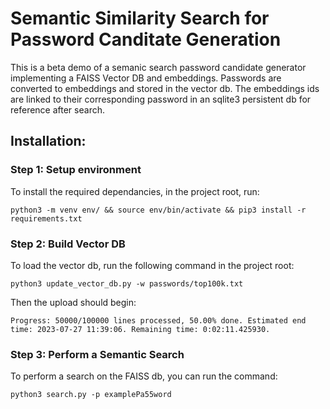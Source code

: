 # Semantic Similarity Search for Password Canditate Generation
This is a beta demo of a semanic search password candidate generator implementing a FAISS Vector DB and embeddings. Passwords are converted to embeddings and stored in the vector db. The embeddings ids are linked to their corresponding password in an sqlite3 persistent db for reference after search.

## Installation:

### Step 1: Setup environment
To install the required dependancies, in the project root, run:
```
python3 -m venv env/ && source env/bin/activate && pip3 install -r requirements.txt
```

### Step 2: Build Vector DB
To load the vector db, run the following command in the project root:
```
python3 update_vector_db.py -w passwords/top100k.txt
```
Then the upload should begin:
```
Progress: 50000/100000 lines processed, 50.00% done. Estimated end time: 2023-07-27 11:39:06. Remaining time: 0:02:11.425930.
```

### Step 3: Perform a Semantic Search
To perform a search on the FAISS db, you can run the command:
```
python3 search.py -p examplePa55word
```
